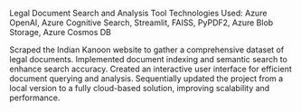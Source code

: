 Legal Document Search and Analysis Tool
Technologies Used: Azure OpenAI, Azure Cognitive Search, Streamlit, FAISS, PyPDF2, Azure Blob Storage, Azure Cosmos DB

Scraped the Indian Kanoon website to gather a comprehensive dataset of legal documents.
Implemented document indexing and semantic search to enhance search accuracy.
Created an interactive user interface for efficient document querying and analysis.
Sequentially updated the project from a local version to a fully cloud-based solution, improving scalability and performance.
